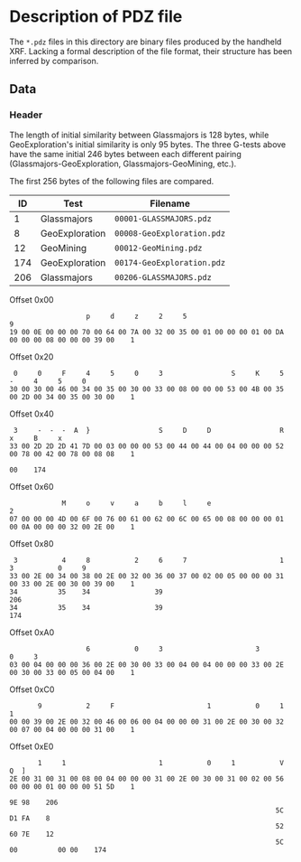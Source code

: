 # Description of PDZ file
The `*.pdz` files in this directory are binary files produced by the handheld XRF.
Lacking a formal description of the file format, their structure has been inferred by comparison.

## Data
### Header
The length of initial similarity between Glassmajors is 128 bytes, while GeoExploration's initial similarity is only 95 bytes.
The three G-tests above have the same initial 246 bytes between each different pairing (Glassmajors-GeoExploration, Glassmajors-GeoMining, etc.).

The first 256 bytes of the following files are compared.

| ID  | Test           | Filename                   |
|-----|----------------|----------------------------|
| 1   | Glassmajors    | `00001-GLASSMAJORS.pdz`    |
| 8   | GeoExploration | `00008-GeoExploration.pdz` |
| 12  | GeoMining      | `00012-GeoMining.pdz`      |
| 174 | GeoExploration | `00174-GeoExploration.pdz` |
| 206 | Glassmajors    | `00206-GLASSMAJORS.pdz`    |

Offset 0x00
```
                   p     d     z     2     5                                               9
19 00 0E 00 00 00 70 00 64 00 7A 00 32 00 35 00 01 00 00 00 01 00 DA 00 00 00 08 00 00 00 39 00    1
```

Offset 0x20
```
 0     0     F     4     5     0     3                 S     K     5     -     4     5     0
30 00 30 00 46 00 34 00 35 00 30 00 33 00 08 00 00 00 53 00 4B 00 35 00 2D 00 34 00 35 00 30 00    1
```

Offset 0x40
```
 3     -  -  -  A  }                 S     D     D                 R     x     B     x
33 00 2D 2D 2D 41 7D 00 03 00 00 00 53 00 44 00 44 00 04 00 00 00 52 00 78 00 42 00 78 00 08 08    1
                                                                                             00    174
```

Offset 0x60
```
             M     o     v     a     b     l     e                                   2
07 00 00 00 4D 00 6F 00 76 00 61 00 62 00 6C 00 65 00 08 00 00 00 01 00 0A 00 00 00 32 00 2E 00    1
```

Offset 0x80
```
 3           4     8           2     6     7                       1     3           0     9
33 00 2E 00 34 00 38 00 2E 00 32 00 36 00 37 00 02 00 05 00 00 00 31 00 33 00 2E 00 30 00 39 00    1
34          35    34                39                                                             206
34          35    34                39                                                             174
```

Offset 0xA0
```
                   6           0     3                       3           0     3
03 00 04 00 00 00 36 00 2E 00 30 00 33 00 04 00 04 00 00 00 33 00 2E 00 30 00 33 00 05 00 04 00    1
```

Offset 0xC0
```
       9           2     F                       1           0     1                       1
00 00 39 00 2E 00 32 00 46 00 06 00 04 00 00 00 31 00 2E 00 30 00 32 00 07 00 04 00 00 00 31 00    1
```

Offset 0xE0
```
       1     1                       1           0     1           V                       Q  ]
2E 00 31 00 31 00 08 00 04 00 00 00 31 00 2E 00 30 00 31 00 02 00 56 00 00 00 01 00 00 00 51 5D    1
                                                                                          9E 98    206
                                                                  5C                      D1 FA    8
                                                                  52                      60 7E    12
                                                                  5C          00          00 00    174
```

